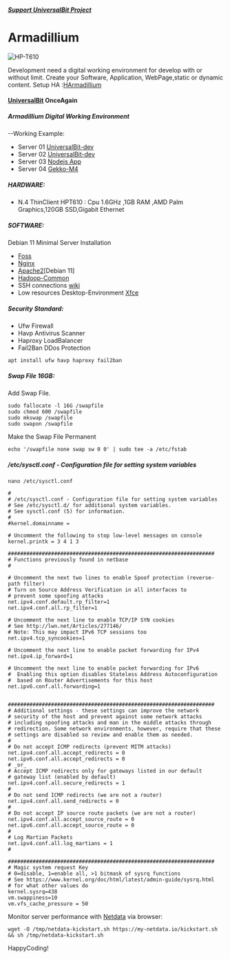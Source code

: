 ##### [Support UniversalBit Project](https://github.com/universalbit-dev/universalbit-dev/tree/main/support)

# Armadillium

![HP-T610](https://github.com/universalbit-dev/armadillium/blob/main/img/HP-T610-181x300.png)

Development need a digital working environment for develop with or without limit.
Create your Software, Application, WebPage,static or dynamic content.
Setup HA :[HArmadillium](https://github.com/universalbit-dev/armadillium/blob/main/HArmadillium.md)

#### [UniversalBit](https://github.com/universalbit-dev) OnceAgain

##### Armadillium Digital Working Environment   

--Working Example:
* Server 01   [UniversalBit-dev](https://github.com/universalbit-dev/universalbit-dev)
* Server 02   [UniversalBit-dev](https://github.com/universalbit-dev/universalbit-dev)
* Server 03   [Nodejs App](https://github.com/universalbit-dev/iD)
* Server 04   [Gekko-M4](https://github.com/universalbit-dev/gekko-m4) 

##### HARDWARE:

* N.4 ThinClient HPT610 : Cpu 1.6GHz ,1GB RAM ,AMD Palm Graphics,120GB SSD,Gigabit Ethernet

##### SOFTWARE: 
Debian 11 Minimal Server Installation 
* [Foss](https://www.fosslinux.com/49956/install-debian-11-minimal-server.htm)
* [Nginx](https://docs.nginx.com/nginx/admin-guide/installing-nginx/installing-nginx-open-source/)
* [Apache2](https://www.digitalocean.com/community/tutorials/how-to-create-a-self-signed-ssl-certificate-for-apache-in-debian-10)[Debian 11]
* [Hadoop-Common](https://hadoop.apache.org/docs/stable/hadoop-project-dist/hadoop-common/SingleCluster.html)
* SSH connections [wiki](https://wiki.debian.org/SSH)
* Low resources Desktop-Environment [Xfce](https://www.xfce.org/)
##### Security Standard:
* Ufw       Firewall
* Havp      Antivirus Scanner
* Haproxy   LoadBalancer
* Fail2Ban  DDos Protection

```
apt install ufw havp haproxy fail2ban
```
##### Swap File 16GB:
Add Swap File.

```
sudo fallocate -l 16G /swapfile
sudo chmod 600 /swapfile
sudo mkswap /swapfile
sudo swapon /swapfile
```

Make the Swap File Permanent
```
echo '/swapfile none swap sw 0 0' | sudo tee -a /etc/fstab
```


##### /etc/sysctl.conf - Configuration file for setting system variables
```
nano /etc/sysctl.conf
```
```
#
# /etc/sysctl.conf - Configuration file for setting system variables
# See /etc/sysctl.d/ for additional system variables.
# See sysctl.conf (5) for information.
#
#kernel.domainname =

# Uncomment the following to stop low-level messages on console
kernel.printk = 3 4 1 3

###################################################################
# Functions previously found in netbase
#

# Uncomment the next two lines to enable Spoof protection (reverse-path filter)
# Turn on Source Address Verification in all interfaces to
# prevent some spoofing attacks
net.ipv4.conf.default.rp_filter=1
net.ipv4.conf.all.rp_filter=1

# Uncomment the next line to enable TCP/IP SYN cookies
# See http://lwn.net/Articles/277146/
# Note: This may impact IPv6 TCP sessions too
net.ipv4.tcp_syncookies=1

# Uncomment the next line to enable packet forwarding for IPv4
net.ipv4.ip_forward=1

# Uncomment the next line to enable packet forwarding for IPv6
#  Enabling this option disables Stateless Address Autoconfiguration
#  based on Router Advertisements for this host
net.ipv6.conf.all.forwarding=1


###################################################################
# Additional settings - these settings can improve the network
# security of the host and prevent against some network attacks
# including spoofing attacks and man in the middle attacks through
# redirection. Some network environments, however, require that these
# settings are disabled so review and enable them as needed.
#
# Do not accept ICMP redirects (prevent MITM attacks)
net.ipv4.conf.all.accept_redirects = 0
net.ipv6.conf.all.accept_redirects = 0
# _or_
# Accept ICMP redirects only for gateways listed in our default
# gateway list (enabled by default)
net.ipv4.conf.all.secure_redirects = 1
#
# Do not send ICMP redirects (we are not a router)
net.ipv4.conf.all.send_redirects = 0
#
# Do not accept IP source route packets (we are not a router)
net.ipv4.conf.all.accept_source_route = 0
net.ipv6.conf.all.accept_source_route = 0
#
# Log Martian Packets
net.ipv4.conf.all.log_martians = 1
#

###################################################################
# Magic system request Key
# 0=disable, 1=enable all, >1 bitmask of sysrq functions
# See https://www.kernel.org/doc/html/latest/admin-guide/sysrq.html
# for what other values do
kernel.sysrq=438
vm.swappiness=10
vm.vfs_cache_pressure = 50

```


Monitor server performance with [Netdata](https://www.netdata.cloud/) via browser:
```
wget -O /tmp/netdata-kickstart.sh https://my-netdata.io/kickstart.sh && sh /tmp/netdata-kickstart.sh
```



HappyCoding!
